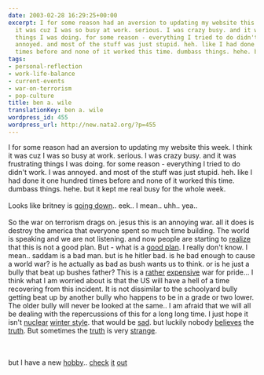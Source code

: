 ```yaml
---
date: 2003-02-28 16:29:25+00:00
excerpt: I for some reason had an aversion to updating my website this week. I think
  it was cuz I was so busy at work. serious. I was crazy busy. and it was frustrating
  things I was doing. for some reason - everything I tried to do didn't work. I was
  annoyed. and most of the stuff was just stupid. heh. like I had done it one hundred
  times before and none of it worked this time. dumbass things. hehe. but ...
tags:
- personal-reflection
- work-life-balance
- current-events
- war-on-terrorism
- pop-culture
title: ben a. wile
translationKey: ben a. wile
wordpress_id: 455
wordpress_url: http://new.nata2.org/?p=455
---
```


I for some reason had an aversion to updating my website this week. I think it was cuz I was so busy at work. serious. I was crazy busy. and it was frustrating things I was doing. for some reason - everything I tried to do didn't work. I was annoyed. and most of the stuff was just stupid. heh. like I had done it one hundred times before and none of it worked this time. dumbass things. hehe. but it kept me real busy for the whole week.<br/><br/>Looks like britney is <a href="http://www.thesun.co.uk/article/0,,4-2003092151,00.html">going down</a>.. eek.. I mean.. uhh.. yea.. <br/><br/>
So the war on terrorism drags on. jesus this is an annoying war. all it does is destroy the america that everyone spent so much time building. The world is speaking and we are not listening. and now people are starting to <a href="http://www.post-gazette.com/businessnews/20030228sorosbp4.asp">realize</a> that this is not a good plan. But - what is a <a href="http://www.nypost.com/news/nationalnews/55282.htm">good plan</a>. I really don't know. I mean.. saddam is a bad man. but is he hitler bad. is he bad enough to cause a world war? is he actually as bad as bush wants us to think. or is he just a bully that beat up bushes father? This is a <a href="http://news.ft.com/servlet/ContentServer?pagename=FT.com/StoryFT/FullStory&amp;c=StoryFT&amp;cid=1045511186751&amp;p=1012571727092">rather</a> <a href="http://story.news.yahoo.com/news?tmpl=story&amp;u=/ap/20030227/ap_on_re_mi_ea/congress_iraq_2">expensive</a> war for pride... I think what I am worried about is that the US will have a hell of a time recovering from this incident. It is not dissimilar to the schoolyard bully getting beat up by another bully who happens to be in a grade or two lower. The older bully will never be looked at the same.. I am afraid that we will all be dealing with the repercussions of this for a long long time. I just hope it isn't <a href="http://ready.gov/nuclear.html">nuclear</a> <a href="http://www.wagingpeace.org/articles/babst-%20preventingnuclearwinter.htm">winter style</a>. that would be <a href="http://www.nbvf.com/">sad</a>. but luckily nobody <a href="http://www.buzzflash.com/analysis/03/02/26_Ari.html">believes</a> the <a href="http://www.whitehouse.gov/news/releases/2003/02/20030225-9.html#18">truth</a>. But sometimes the <a href="http://www.house.gov/appropriations_democrats/caughtonfilm.htm">truth</a> is very <a href="http://news.com.au/common/story_page/0,4057,6031734%5E13762,00.html">strange</a>.

<br/><br/>but I have a new <a href="http://www.wordspy.com/words/egosurfing.asp">hobby</a>.. <a href="http://www.google.com/search?&amp;q=%22harper+reed%22">check</a> <a href="http://groups.google.com/groups?hl=en&amp;lr=&amp;q=%22nata2.info%22">it</a> <a href="http://www.google.com/search?hl=en&amp;lr=&amp;ie=ISO-8859-1&amp;q=%22nata2%22&amp;sa=N&amp;tab=gw">out</a>